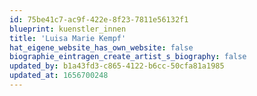 ```yaml
---
id: 75be41c7-ac9f-422e-8f23-7811e56132f1
blueprint: kuenstler_innen
title: 'Luisa Marie Kempf'
hat_eigene_website_has_own_website: false
biographie_eintragen_create_artist_s_biography: false
updated_by: b1a43fd3-c865-4122-b6cc-50cfa81a1985
updated_at: 1656700248
---
```

